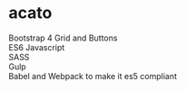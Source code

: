 # acato
Bootstrap 4 Grid and Buttons<br>
ES6 Javascript<br>
SASS<br>
Gulp<br>
Babel and Webpack to make it es5 compliant
